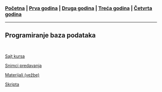### [Početna](../README.md) | [Prva godina](../main_pages/prva.md) | [Druga godina](../main_pages/druga.md) | [Treća godina](../main_pages/treca.md) | [Četvrta godina](../main_pages/cetvrta.md)

---

## Programiranje baza podataka

<br>

[Sajt kursa](https://matf-pbp.github.io)

[Snimci predavanja](https://docs.google.com/spreadsheets/d/170ExtKtxj4Rqb61NrRDB-iy2nzBB34lFOHd5hb_y9fI/edit#gid=0)

[Materijali (vežbe)](http://www.matf.bg.ac.rs/p/boris-cvitak/kurs/927/programiranje-baza-podataka/)

[Skripta](https://poincare.matf.bg.ac.rs/~nina.radojicic/pbpVesna.pdf)
